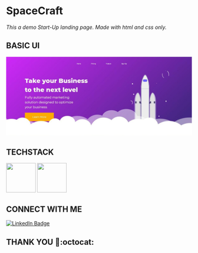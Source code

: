# SpaceCraft
*This a demo Start-Up landing page. Made with html and css only.*

BASIC UI
-----
![UI](view.jpeg)

TECHSTACK
-----
<p>
<img src="https://cdn.pixabay.com/photo/2017/08/05/11/16/logo-2582748_640.png" width="80" height="80">
<img src="https://cdn.pixabay.com/photo/2017/08/05/11/16/logo-2582747_1280.png" width="80" height="80">
</p>

CONNECT WITH ME
-----
[![LinkedIn Badge](https://img.shields.io/badge/LinkedIn-Randrita-informational?style=flat&logo=linkedin&logoColor=white&color=0D76A8)](https://www.linkedin.com/in/randrita-sarkar-8690591a1/) 

THANK YOU :tada::octocat:
--------------------------------
